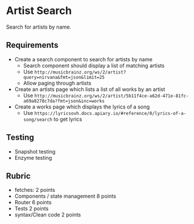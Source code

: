 # Artist Search

Search for artists by name.

## Requirements

* Create a search component to search for artists by name
  * Search component should display a list of matching artists
  * Use `http://musicbrainz.org/ws/2/artist?query=nirvana&fmt=json&limit=25`
  * Allow paging through artists
* Create an artists page which lists a list of all works by an artist
  * Use `http://musicbrainz.org/ws/2/artist/5b11f4ce-a62d-471e-81fc-a69a8278c7da?fmt=json&inc=works`
* Create a works page which displays the lyrics of a song
  * Use `https://lyricsovh.docs.apiary.io/#reference/0/lyrics-of-a-song/search` to get lyrics

## Testing

* Snapshot testing
* Enzyme testing

## Rubric

* fetches: 2 points
* Components / state management 8 points
* Router 6 points
* Tests 2 points
* syntax/Clean code 2 points
